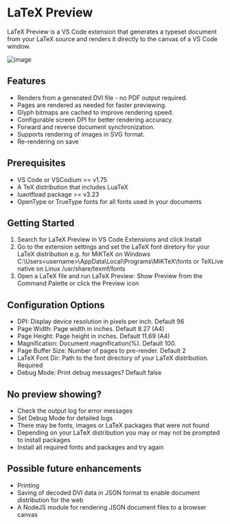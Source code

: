 # LaTeX Preview

LaTeX Preview is a VS Code extension that generates a typeset document from your LaTeX source and renders it directly to the canvas of a VS Code window.

![image](./media/lp.gif)

## Features

* Renders from a generated DVI file - no PDF output required.
* Pages are rendered as needed for faster previewing.
* Glyph bitmaps are cached to improve rendering speed.
* Configurable screen DPI for better rendering accuracy.
* Forward and reverse document synchronization.
* Supports rendering of images in SVG format.
* Re-rendering on save

## Prerequisites

* VS Code or VSCodium >= v1.75
* A TeX distribution that includes LuaTeX
* luaotfload package >= v3.23
* OpenType or TrueType fonts for all fonts used in your documents

## Getting Started

1. Search for LaTeX Preview in VS Code Extensions and click Install
2. Go to the extension settings and set the LaTeX font diretory for your LaTeX distribution e.g. for MiKTeX on Windows C:\Users\<username>\AppData\Local\Programs\MiKTeX\fonts or TeXLive native on Linux /usr/share/texmf/fonts
3. Open a LaTeX file and run LaTeX Preview: Show Preview from the Command Palette or click the Preview icon

## Configuration Options

* DPI: Display device resolution in pixels per inch. Default 96
* Page Width: Page width in inches. Default 8.27 (A4)
* Page Height: Page height in inches. Default 11.69 (A4)
* Magnification: Document magnification(%). Default 100.
* Page Buffer Size: Number of pages to pre-render. Default 2
* LaTeX Font Dir: Path to the font directory of your LaTeX distribution. Required
* Debug Mode: Print debug messages? Default false

## No preview showing?

* Check the output log for error messages
* Set Debug Mode for detailed logs
* There may be fonts, images or LaTeX packages that were not found
* Depending on your LaTeX distribution you may or may not be prompted to install packages
* Install all required fonts and packages and try again

## Possible future enhancements

* Printing
* Saving of decoded DVI data in JSON format to enable document distribution for the web
* A NodeJS module for rendering JSON document files to a browser canvas

